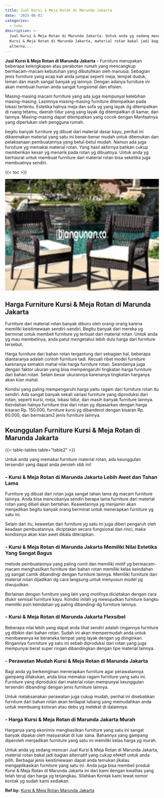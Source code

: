 ```yaml
---
title: Jual Kursi & Meja Rotan di Marunda Jakarta
date: '2025-06-01'
categories:
  - toko
description: >-
  Jual Kursi & Meja Rotan di Marunda Jakarta. Untuk anda yg sedang mencari Jual
  Kursi & Meja Rotan di Marunda Jakarta, material rotan bakal jadi bagian
  alterna...
---
```


**Jual Kursi & Meja Rotan di Marunda Jakarta** – Furniture merupakan beberapa kelengkapan atau perabotan rumah yang mencangkup bermacam-macam kebutuhan yang dibutuhkan oleh manusia. Sebagian jenis furniture yang acap kali anda jumpai seperti meja, tempat duduk, lemari dan masih sangat banyak yg lainnya. Dengan adanya furniture ini akan membuat hunian anda sangat fungsional dan efisien.

Masing-masing macam furniture yang ada juga mempunyai kelebihan masing-masing. Lazimnya masing-masing furniture ditempatkan pada lokasi tertentu. Estetika halnya meja dan sofa yg yang layak dg ditempatkan di ruang tetamu, daerah tidur yang yang layak dg ditempatkan di kamar, dan lainnya. Masing-masing dapat ditempatkan yang cocok dengan Manfaatnya yang diperlukan oleh pengguna rumah.

begitu banyak furniture yg dibuat dari material dasar kayu, perihal ini dikarenakan material yang satu ini benar-benar mudah untuk ditemukan dan pelaksanaan pembuatannya yang betul-betul mudah. Namun ada juga furniture yg memakai material rotan. Yang hasil akhirnya bahkan cukup memberikan kesan yg menarik pada rotan yg dibuatnya. Untuk anda yg berhasrat untuk membuat furniture dari material rotan bisa seketika juga membuatnya sendiri.

{{< toc >}}

![Jual Kursi & Meja Rotan di Marunda Jakarta](/images/kursi-meja-rotan-murah33.png)

## Harga Furniture Kursi & Meja Rotan di Marunda Jakarta

Furniture dari material rotan banyak diburu oleh orang-orang karena memiliki keistimewaan sendiri-sendiri. Begitu banyak dari mereka yg berminat untuk membeli furniture yg terbuat dari material rotan. Untuk anda yg mau membelinya, anda patut mengetahui lebih dulu harga dari furniture tersebut.

Harga furniture dari bahan rotan tergantung dari sebagian hal, beberapa diantaranya adalah contoh furniture tadi. Kecuali ribet model furniture karenanya semakin mahal nilai harga furniture rotan. Seandainya juga dengan faktor ukuran yang bisa mempengaruhi tingkatan harga furniture dari bahan rotan. Selain besar ukurannya karenanya tingkatan harganya akan kian mahal.

Kondisi yang paling mempengaruhi harga yaitu ragam dari furniture rotan itu sendiri. Ada sangat banyak sekali variasi furniture yang diproduksi dari rotan, seperti kursi, meja, lokasi tidur, dan masih banyak furniture lainnya. Keindahan halnya furniture tirai dari rotan yg dipasarkan dengan harga kisaran Rp. 150.000, furniture kursi yg dibanderol dengan kisaran Rp. 60.000, dan bermacam2 jenis furniture lainnya.

## Keunggulan Furniture Kursi & Meja Rotan di Marunda Jakarta

{{< table-tables table="table2" >}}

Untuk anda yang memakai furniture material rotan, ada keunggulan tersendiri yang dapat anda peroleh sbb ini!

### \- Kursi & Meja Rotan di Marunda Jakarta Lebih Awet dan Tahan Lama

Furniture yg dibuat dari rotan juga sangat tahan lama dg macam furniture lainnya. Anda bisa mencobanya sendiri berapa lama furniture dari material rotan yang dibeli akan bertahan. Keawetannya yg menjamin akan menjadikan begitu banyak orang berminat untuk menerapkan furniture yg satu ini.

Selain dari itu, keawetan dari furniture yg satu ini juga diberi pengaruh oleh keadaan pembuatannya. diciptakan secara fungsional dan rinci, maka kondisinya akan kian awet dikala diterapkan.

### \- Kursi & Meja Rotan di Marunda Jakarta Memiliki Nilai Estetika Yang Sangat Bagus

metode pembuatannya yang paling rumit dan memiliki motif yg bermacam-macam menghasilkan furniture dari bahan rotan memiliki kelas keindahan yg sangat cantik dibandingi dengan furniture lainnya. Memiliki furniture dari material rotan dijadikan dg cara langsung untuk menyusun model yg diwujudkan.

Berlainan dengan furniture yang lain yang motifnya diciptakan dengan cara diukir semisal furniture kayu. Kondisi inilah yg mewujudkan furniture bangku memiliki poin keindahan yg paling dibandingi dg furniture lainnya.

### \- Kursi & Meja Rotan di Marunda Jakarta Flexsibel

Beberapa nilai lebih yang dapat anda lihat sendiri adalah ringannya furniture yg dibikin dari bahan rotan. Sudah ini akan mempermudah anda untuk membawanya ke beraneka tempat yang layak dengan yg diinginkan. Ringannya funrniture yg satu ini sebab diproduksi dari rotan yang juga mempunyai berat super ringan dibandingkan dengan tipe material lainnya.

### \- Perawatan Mudah Kursi & Meja Rotan di Marunda Jakarta

Bagi anda yg berkeinginan menerapkan furniture agar perawatannya gampang dilakukan, anda bisa memakai ragam furniture yang satu ini. Furniture yang diproduksi dari material rotan mempunyai keunggulan tersendiri dibandingi dengan jenis furniture lainnya.

Untuk melaksanakan perawatan juga cukup mudah, perihal ini disebabkan furniture dari bahan rotan akan terdapat lubang yang memudahkan anda untuk membuang kotoran atau debu yg melekat di dalamnya.

### \- Harga Kursi & Meja Rotan di Marunda Jakarta Murah

Harganya yang ekonimis menghasilkan furniture yang satu ini sangat banyak dipakai oleh masyarakat di luar sana. Bahannya yang gampang diperoleh menjadikan furniture yang satu ini memiliki kelas harga yg murah.

Untuk anda yg sedang mencari Jual Kursi & Meja Rotan di Marunda Jakarta, material rotan bakal jadi bagian alternatif yang cukup efektif untuk anda pilih. Berbagai jenis keistimewaan dapat anda temukan jikalau mengaplikasikan furniture yang satu ini. Anda juga bisa membeli produk Kursi & Meja Rotan di Marunda Jakarta ini dari kami dengan kwalitas yang telah teruji dan harga yg terjangkau. Silahkan Kontak kami lewat nomor kontak yg sudah kami sediakan.

**Ref by:** [Kursi & Meja Rotan Marunda Jakarta](https://id.wikipedia.org/wiki/Kursi)
